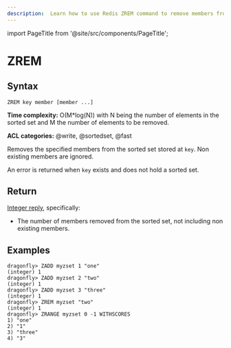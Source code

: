 ```yaml
---
description:  Learn how to use Redis ZREM command to remove members from a sorted set.
---
```


import PageTitle from '@site/src/components/PageTitle';

# ZREM

<PageTitle title="Redis ZREM Command (Documentation) | Dragonfly" />

## Syntax

    ZREM key member [member ...]

**Time complexity:** O(M*log(N)) with N being the number of elements in the sorted set and M the number of elements to be removed.

**ACL categories:** @write, @sortedset, @fast

Removes the specified members from the sorted set stored at `key`.
Non existing members are ignored.

An error is returned when `key` exists and does not hold a sorted set.

## Return

[Integer reply](https://redis.io/docs/reference/protocol-spec/#integers), specifically:

* The number of members removed from the sorted set, not including non existing
  members.

## Examples

```shell
dragonfly> ZADD myzset 1 "one"
(integer) 1
dragonfly> ZADD myzset 2 "two"
(integer) 1
dragonfly> ZADD myzset 3 "three"
(integer) 1
dragonfly> ZREM myzset "two"
(integer) 1
dragonfly> ZRANGE myzset 0 -1 WITHSCORES
1) "one"
2) "1"
3) "three"
4) "3"
```
